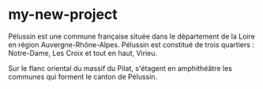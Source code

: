 # my-new-project

Pélussin est une commune française située dans le département de la Loire en région Auvergne-Rhône-Alpes. Pélussin est constitué de trois quartiers : Notre-Dame, Les Croix et tout en haut, Virieu.

Sur le flanc oriental du massif du Pilat, s'étagent en amphithéâtre les communes qui forment le canton de Pélussin.
